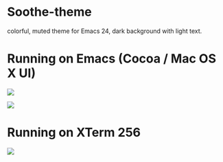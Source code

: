 # Soothe-theme

colorful, muted theme for Emacs 24, dark background with light text. 

# Running on Emacs (Cocoa / Mac OS X UI)

![](https://raw.github.com/jasonm23/emacs-soothe-theme/master/soothe-html.png)

![](https://raw.github.com/jasonm23/emacs-soothe-theme/master/soothe-ruby.png)

# Running on XTerm 256 

![](https://raw.github.com/jasonm23/emacs-soothe-theme/master/soothe-terminal.png)

